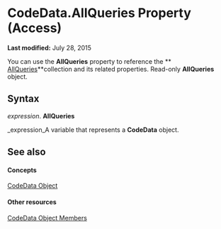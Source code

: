 
# CodeData.AllQueries Property (Access)

 **Last modified:** July 28, 2015

You can use the  **AllQueries** property to reference the ** [AllQueries](9b67f04c-2642-0dcc-2a64-8ca8fa7249b3.md)**collection and its related properties. Read-only  **AllQueries** object.

## Syntax

 _expression_. **AllQueries**

 _expression_A variable that represents a  **CodeData** object.


## See also


#### Concepts


 [CodeData Object](fc207136-4d18-2c7d-ffe6-0e1ad7c2fc32.md)
#### Other resources


 [CodeData Object Members](781a0588-fc3d-156a-36eb-7a61894f5647.md)
